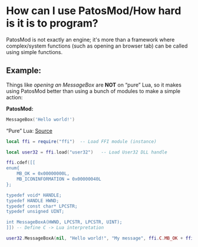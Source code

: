 # How can I use PatosMod/How hard is it is to program?

PatosMod is not exactly an engine; it's more than a framework where complex/system functions (such as opening an browser tab) can be called using simple functions.

## Example:

Things like _opening an MessageBox_ are **NOT** on “pure” Lua, so it makes using PatosMod better than using a bunch of modules to make a simple action:

**PatosMod:**
``` lua
MessageBox('Hello world!')
```

“Pure” Lua: [Source](https://stackoverflow.com/a/32920678/26411616)
``` lua
local ffi = require("ffi")  -- Load FFI module (instance)

local user32 = ffi.load("user32")   -- Load User32 DLL handle

ffi.cdef([[
enum{
    MB_OK = 0x00000000L,
    MB_ICONINFORMATION = 0x00000040L
};

typedef void* HANDLE;
typedef HANDLE HWND;
typedef const char* LPCSTR;
typedef unsigned UINT;

int MessageBoxA(HWND, LPCSTR, LPCSTR, UINT);
]]) -- Define C -> Lua interpretation

user32.MessageBoxA(nil, "Hello world!", "My message", ffi.C.MB_OK + ffi.C.MB_ICONINFORMATION)   -- Call C function 'MessageBoxA' from User32

```
